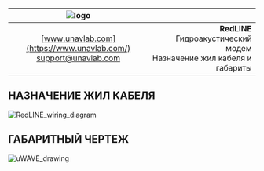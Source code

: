 | ![logo](https://ucnl.github.io/documentation/sm_logo.png) |  |
| :---: | ---: |
| [www.unavlab.com](https://www.unavlab.com/) <br/> [support@unavlab.com](mailto:support@unavlab.com) | **RedLINE** Гидроакустический модем <br/> Назначение жил кабеля и габариты |

## НАЗНАЧЕНИЕ ЖИЛ КАБЕЛЯ

![RedLINE_wiring_diagram](https://ucnl.github.io/documentation/RedLINE_wiring_diagram_ru.png)

<div style="page-break-after: always;"></div>

## ГАБАРИТНЫЙ ЧЕРТЕЖ

![uWAVE_drawing](https://ucnl.github.io/documentation/uWAVE_drawing.png)

<div style="page-break-after: always;"></div>

